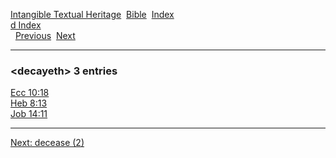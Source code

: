 [Intangible Textual Heritage](../../index)  [Bible](../index) 
[Index](index)   
[d Index](_d_)  
  [Previous](c02900)  [Next](c02902) 

------------------------------------------------------------------------

### &lt;decayeth&gt; 3 entries

[Ecc 10:18](../kjv/ecc010.htm#018)  
[Heb 8:13](../kjv/heb008.htm#013)  
[Job 14:11](../kjv/job014.htm#011)  

------------------------------------------------------------------------

[Next: decease (2)](c02902)
